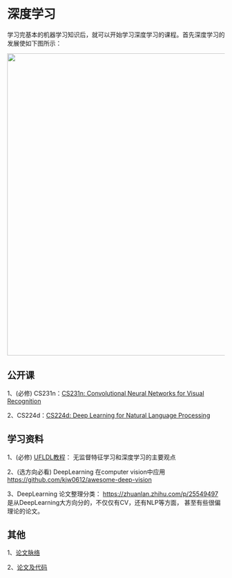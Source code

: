 # 深度学习
学习完基本的机器学习知识后，就可以开始学习深度学习的课程。首先深度学习的发展使如下图所示：
<div align="center">
  <img src="https://github.com/gyy8426/Computer_Vision_primer/blob/master/Stage_2-%E6%B7%B1%E5%BA%A6%E5%AD%A6%E4%B9%A0/deeplearning_his.gif" width="700px" />
</div>

## 公开课
1、(必修) CS231n：[CS231n: Convolutional Neural Networks for Visual Recognition](http://cs231n.stanford.edu/) 

2、CS224d：[CS224d: Deep Learning for Natural Language Processing](http://cs224d.stanford.edu/)

## 学习资料
1、(必修) [UFLDL教程](http://ufldl.stanford.edu/wiki/index.php/UFLDL%E6%95%99%E7%A8%8B)： 无监督特征学习和深度学习的主要观点

2、(选方向必看) DeepLearning 在computer vision中应用 https://github.com/kjw0612/awesome-deep-vision

3、DeepLearning 论文整理分类：
https://zhuanlan.zhihu.com/p/25549497  是从DeepLearning大方向分的，不仅仅有CV，还有NLP等方面， 甚至有些很偏理论的论文。

## 其他
1、[论文脉络](https://github.com/gyy8426/Computer_Vision_primer/blob/master/Stage_2-%E6%B7%B1%E5%BA%A6%E5%AD%A6%E4%B9%A0/Deep%20Learning%20Papers%20Reading%20Roadmap.jpg)

2、[论文及代码](https://paperswithcode.com/area/computer-vision)

